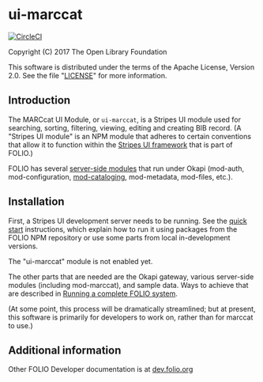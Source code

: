 # ui-marccat

[![CircleCI](https://circleci.com/gh/atcult/ui-marccat.svg?style=svg)](https://circleci.com/gh/atcult/ui-marccat)

Copyright (C) 2017 The Open Library Foundation

This software is distributed under the terms of the Apache License,
Version 2.0. See the file "[LICENSE](LICENSE)" for more information.

## Introduction

The MARCcat UI Module, or `ui-marccat`, is a Stripes UI module used for searching, sorting, filtering, viewing, editing and creating BIB record. (A "Stripes UI module" is an NPM module that adheres to certain conventions that allow it to function within the [Stripes UI framework](https://github.com/folio-org/stripes-core/blob/master/README.md) that is part of FOLIO.)

FOLIO has several [server-side modules](http://dev.folio.org/source-code/#server-side) that run under Okapi (mod-auth, mod-configuration, [mod-cataloging](https://github.com/atcult/mod-cataloging), mod-metadata, mod-files, etc.).

## Installation

First, a Stripes UI development server needs to be running. See the [quick start](https://github.com/folio-org/stripes-core/blob/master/doc/quick-start.md) instructions, which explain how to run it using packages from the FOLIO NPM repository or use some parts from local in-development versions.

The "ui-marccat" module is not enabled yet.

The other parts that are needed are the Okapi gateway, various server-side modules (including mod-marccat), and sample data. Ways to achieve that are described in [Running a complete FOLIO system](https://github.com/folio-org/ui-okapi-console/blob/master/doc/running-a-complete-system.md).

(At some point, this process will be dramatically streamlined; but at present, this software is primarily for developers to work on, rather than for marccat to use.)

## Additional information

Other FOLIO Developer documentation is at [dev.folio.org](http://dev.folio.org/)